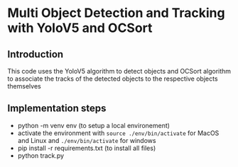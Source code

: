 # Multi Object Detection and Tracking with YoloV5 and OCSort

## Introduction

This code uses the YoloV5 algorithm to detect objects and OCSort algorithm to associate the tracks of the detected objects to the respective objects themselves

## Implementation steps

- python -m venv env (to setup a local environement)
- activate the environment with `source ./env/bin/activate` for MacOS and Linux and `./env/bin/activate` for windows
- pip install -r requirements.txt (to install all files)
- python track.py

